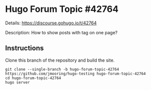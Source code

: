 # Hugo Forum Topic #42764

Details: <https://discourse.gohugo.io/t/42764>

Description: How to show posts with tag on one page?

## Instructions

Clone this branch of the repository and build the site.

```text
git clone --single-branch -b hugo-forum-topic-42764 https://github.com/jmooring/hugo-testing hugo-forum-topic-42764
cd hugo-forum-topic-42764
hugo server
```
